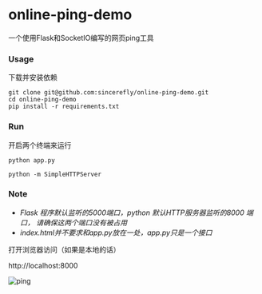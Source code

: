 # online-ping-demo
一个使用Flask和SocketIO编写的网页ping工具


### Usage

下载并安装依赖

```shell
git clone git@github.com:sincerefly/online-ping-demo.git
cd online-ping-demo
pip install -r requirements.txt
```

### Run

开启两个终端来运行

```shell
python app.py

python -m SimpleHTTPServer
```

### Note

- *Flask 程序默认监听的5000端口，python 默认HTTP服务器监听的8000 端口， 请确保这两个端口没有被占用*
- *index.html并不要求和app.py放在一处，app.py只是一个接口*


打开浏览器访问（如果是本地的话）

http://localhost:8000 


![ping](https://ishell-imgs.b0.upaiyun.com/github/ping_small.gif)




